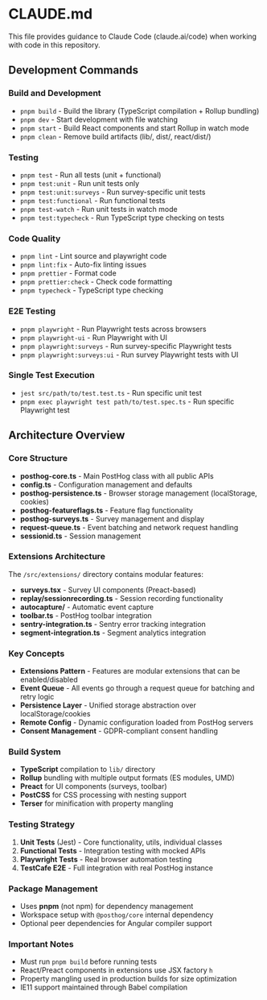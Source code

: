 # CLAUDE.md

This file provides guidance to Claude Code (claude.ai/code) when working with code in this repository.

## Development Commands

### Build and Development
- `pnpm build` - Build the library (TypeScript compilation + Rollup bundling)
- `pnpm dev` - Start development with file watching
- `pnpm start` - Build React components and start Rollup in watch mode
- `pnpm clean` - Remove build artifacts (lib/, dist/, react/dist/)

### Testing
- `pnpm test` - Run all tests (unit + functional)
- `pnpm test:unit` - Run unit tests only  
- `pnpm test:unit:surveys` - Run survey-specific unit tests
- `pnpm test:functional` - Run functional tests
- `pnpm test-watch` - Run unit tests in watch mode
- `pnpm test:typecheck` - Run TypeScript type checking on tests

### Code Quality
- `pnpm lint` - Lint source and playwright code
- `pnpm lint:fix` - Auto-fix linting issues
- `pnpm prettier` - Format code
- `pnpm prettier:check` - Check code formatting
- `pnpm typecheck` - TypeScript type checking

### E2E Testing
- `pnpm playwright` - Run Playwright tests across browsers
- `pnpm playwright-ui` - Run Playwright with UI
- `pnpm playwright:surveys` - Run survey-specific Playwright tests
- `pnpm playwright:surveys:ui` - Run survey Playwright tests with UI

### Single Test Execution
- `jest src/path/to/test.test.ts` - Run specific unit test
- `pnpm exec playwright test path/to/test.spec.ts` - Run specific Playwright test

## Architecture Overview

### Core Structure
- **posthog-core.ts** - Main PostHog class with all public APIs
- **config.ts** - Configuration management and defaults
- **posthog-persistence.ts** - Browser storage management (localStorage, cookies)
- **posthog-featureflags.ts** - Feature flag functionality
- **posthog-surveys.ts** - Survey management and display
- **request-queue.ts** - Event batching and network request handling
- **sessionid.ts** - Session management

### Extensions Architecture
The `/src/extensions/` directory contains modular features:
- **surveys.tsx** - Survey UI components (Preact-based)
- **replay/sessionrecording.ts** - Session recording functionality
- **autocapture/** - Automatic event capture
- **toolbar.ts** - PostHog toolbar integration
- **sentry-integration.ts** - Sentry error tracking integration
- **segment-integration.ts** - Segment analytics integration

### Key Concepts
- **Extensions Pattern** - Features are modular extensions that can be enabled/disabled
- **Event Queue** - All events go through a request queue for batching and retry logic
- **Persistence Layer** - Unified storage abstraction over localStorage/cookies
- **Remote Config** - Dynamic configuration loaded from PostHog servers
- **Consent Management** - GDPR-compliant consent handling

### Build System
- **TypeScript** compilation to `lib/` directory
- **Rollup** bundling with multiple output formats (ES modules, UMD)
- **Preact** for UI components (surveys, toolbar)
- **PostCSS** for CSS processing with nesting support
- **Terser** for minification with property mangling

### Testing Strategy
1. **Unit Tests** (Jest) - Core functionality, utils, individual classes
2. **Functional Tests** - Integration testing with mocked APIs
3. **Playwright Tests** - Real browser automation testing
4. **TestCafe E2E** - Full integration with real PostHog instance

### Package Management
- Uses **pnpm** (not npm) for dependency management
- Workspace setup with `@posthog/core` internal dependency
- Optional peer dependencies for Angular compiler support

### Important Notes
- Must run `pnpm build` before running tests
- React/Preact components in extensions use JSX factory `h`
- Property mangling used in production builds for size optimization
- IE11 support maintained through Babel compilation